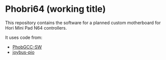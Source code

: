 # Phobri64 (working title)

This repository contains the software for a planned custom motherboard for Hori Mini Pad N64 controllers. 

It uses code from:

* [PhobGCC-SW](https://github.com/PhobGCC/PhobGCC-SW)
* [joybus-pio](https://github.com/JonnyHaystack/joybus-pio)